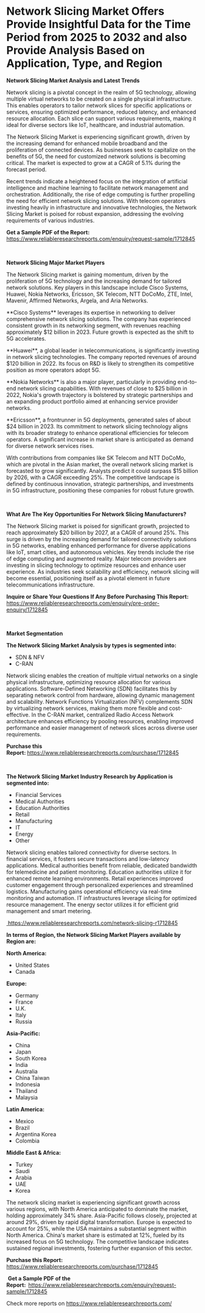 <p><h1>Network Slicing Market Offers Provide Insightful Data for the Time Period from 2025 to 2032 and also Provide Analysis Based on Application, Type, and Region</h1></p><p><strong>Network Slicing Market Analysis and Latest Trends</strong></p>
<p><p>Network slicing is a pivotal concept in the realm of 5G technology, allowing multiple virtual networks to be created on a single physical infrastructure. This enables operators to tailor network slices for specific applications or services, ensuring optimized performance, reduced latency, and enhanced resource allocation. Each slice can support various requirements, making it ideal for diverse sectors like IoT, healthcare, and industrial automation.</p><p>The Network Slicing Market is experiencing significant growth, driven by the increasing demand for enhanced mobile broadband and the proliferation of connected devices. As businesses seek to capitalize on the benefits of 5G, the need for customized network solutions is becoming critical. The market is expected to grow at a CAGR of 5.1% during the forecast period. </p><p>Recent trends indicate a heightened focus on the integration of artificial intelligence and machine learning to facilitate network management and orchestration. Additionally, the rise of edge computing is further propelling the need for efficient network slicing solutions. With telecom operators investing heavily in infrastructure and innovative technologies, the Network Slicing Market is poised for robust expansion, addressing the evolving requirements of various industries.</p></p>
<p><strong>Get a Sample PDF of the Report:&nbsp;</strong> <a href="https://www.reliableresearchreports.com/enquiry/request-sample/1712845?utm_campaign=3083&utm_medium=2&utm_source=Github&utm_content=ia&utm_term=28032025&utm_id=network-slicing">https://www.reliableresearchreports.com/enquiry/request-sample/1712845</a></p>
<p>&nbsp;</p>
<p><strong>Network Slicing Major Market Players</strong></p>
<p><p>The Network Slicing market is gaining momentum, driven by the proliferation of 5G technology and the increasing demand for tailored network solutions. Key players in this landscape include Cisco Systems, Huawei, Nokia Networks, Ericsson, SK Telecom, NTT DoCoMo, ZTE, Intel, Mavenir, Affirmed Networks, Argela, and Aria Networks.</p><p>**Cisco Systems** leverages its expertise in networking to deliver comprehensive network slicing solutions. The company has experienced consistent growth in its networking segment, with revenues reaching approximately $12 billion in 2023. Future growth is expected as the shift to 5G accelerates.</p><p>**Huawei**, a global leader in telecommunications, is significantly investing in network slicing technologies. The company reported revenues of around $120 billion in 2022. Its focus on R&D is likely to strengthen its competitive position as more operators adopt 5G.</p><p>**Nokia Networks** is also a major player, particularly in providing end-to-end network slicing capabilities. With revenues of close to $25 billion in 2022, Nokia's growth trajectory is bolstered by strategic partnerships and an expanding product portfolio aimed at enhancing service provider networks.</p><p>**Ericsson**, a frontrunner in 5G deployments, generated sales of about $24 billion in 2023. Its commitment to network slicing technology aligns with its broader strategy to enhance operational efficiencies for telecom operators. A significant increase in market share is anticipated as demand for diverse network services rises.</p><p>With contributions from companies like SK Telecom and NTT DoCoMo, which are pivotal in the Asian market, the overall network slicing market is forecasted to grow significantly. Analysts predict it could surpass $15 billion by 2026, with a CAGR exceeding 25%. The competitive landscape is defined by continuous innovation, strategic partnerships, and investments in 5G infrastructure, positioning these companies for robust future growth.</p></p>
<p>&nbsp;</p>
<p><strong>What Are The Key Opportunities For Network Slicing Manufacturers?</strong></p>
<p><p>The Network Slicing market is poised for significant growth, projected to reach approximately $20 billion by 2027, at a CAGR of around 25%. This surge is driven by the increasing demand for tailored connectivity solutions in 5G networks, enabling enhanced performance for diverse applications like IoT, smart cities, and autonomous vehicles. Key trends include the rise of edge computing and augmented reality. Major telecom providers are investing in slicing technology to optimize resources and enhance user experience. As industries seek scalability and efficiency, network slicing will become essential, positioning itself as a pivotal element in future telecommunications infrastructure.</p></p>
<p><strong>Inquire or Share Your Questions If Any Before Purchasing This Report:</strong> <a href="https://www.reliableresearchreports.com/enquiry/pre-order-enquiry/1712845?utm_campaign=3083&utm_medium=2&utm_source=Github&utm_content=ia&utm_term=28032025&utm_id=network-slicing">https://www.reliableresearchreports.com/enquiry/pre-order-enquiry/1712845</a></p>
<p>&nbsp;</p>
<p><strong>Market Segmentation</strong></p>
<p><strong>The Network Slicing Market Analysis by types is segmented into:</strong></p>
<p><ul><li>SDN & NFV</li><li>C-RAN</li></ul></p>
<p><p>Network slicing enables the creation of multiple virtual networks on a single physical infrastructure, optimizing resource allocation for various applications. Software-Defined Networking (SDN) facilitates this by separating network control from hardware, allowing dynamic management and scalability. Network Functions Virtualization (NFV) complements SDN by virtualizing network services, making them more flexible and cost-effective. In the C-RAN market, centralized Radio Access Network architecture enhances efficiency by pooling resources, enabling improved performance and easier management of network slices across diverse user requirements.</p></p>
<p><strong>Purchase this Report:&nbsp;</strong><a href="https://www.reliableresearchreports.com/purchase/1712845?utm_campaign=3083&utm_medium=2&utm_source=Github&utm_content=ia&utm_term=28032025&utm_id=network-slicing">https://www.reliableresearchreports.com/purchase/1712845</a></p>
<p>&nbsp;</p>
<p><strong>The Network Slicing Market Industry Research by Application is segmented into:</strong></p>
<p><ul><li>Financial Services</li><li>Medical Authorities</li><li>Education Authorities</li><li>Retail</li><li>Manufacturing</li><li>IT</li><li>Energy</li><li>Other</li></ul></p>
<p><p>Network slicing enables tailored connectivity for diverse sectors. In financial services, it fosters secure transactions and low-latency applications. Medical authorities benefit from reliable, dedicated bandwidth for telemedicine and patient monitoring. Education authorities utilize it for enhanced remote learning environments. Retail experiences improved customer engagement through personalized experiences and streamlined logistics. Manufacturing gains operational efficiency via real-time monitoring and automation. IT infrastructures leverage slicing for optimized resource management. The energy sector utilizes it for efficient grid management and smart metering.</p></p>
<p><a href="https://www.reliableresearchreports.com/network-slicing-r1712845?utm_campaign=3083&utm_medium=2&utm_source=Github&utm_content=ia&utm_term=28032025&utm_id=network-slicing">&nbsp;https://www.reliableresearchreports.com/network-slicing-r1712845</a></p>
<p><strong>In terms of Region, the Network Slicing Market Players available by Region are:</strong></p>
<p>
    <p> <strong> North America: </strong>
        <ul>
            <li>United States</li>
            <li>Canada</li>
        </ul>
        </p> 
    <p> <strong> Europe: </strong>
        <ul>
            <li>Germany</li>
            <li>France</li>
            <li>U.K.</li>
            <li>Italy</li>
            <li>Russia</li>
        </ul>
        </p> 
    <p> <strong> Asia-Pacific: </strong>
        <ul>
            <li>China</li>
            <li>Japan</li>
            <li>South Korea</li>
            <li>India</li>
            <li>Australia</li>
            <li>China Taiwan</li>
            <li>Indonesia</li>
            <li>Thailand</li>
            <li>Malaysia</li>
        </ul>
        </p> 
    <p> <strong> Latin America: </strong>
        <ul>
            <li>Mexico</li>
            <li>Brazil</li>
            <li>Argentina Korea</li>
            <li>Colombia</li>
        </ul>
        </p> 
    <p> <strong> Middle East & Africa: </strong>
        <ul>
            <li>Turkey</li>
            <li>Saudi</li>
            <li>Arabia</li>
            <li>UAE</li>
            <li>Korea</li>
        </ul>
    </p>
    </p>
<p><p>The network slicing market is experiencing significant growth across various regions, with North America anticipated to dominate the market, holding approximately 34% share. Asia-Pacific follows closely, projected at around 29%, driven by rapid digital transformation. Europe is expected to account for 25%, while the USA maintains a substantial segment within North America. China's market share is estimated at 12%, fueled by its increased focus on 5G technology. The competitive landscape indicates sustained regional investments, fostering further expansion of this sector.</p></p>
<p><strong>Purchase this Report: </strong><a href="https://www.reliableresearchreports.com/purchase/1712845?utm_campaign=3083&utm_medium=2&utm_source=Github&utm_content=ia&utm_term=28032025&utm_id=network-slicing">https://www.reliableresearchreports.com/purchase/1712845</a></p>
<p>&nbsp;<strong>Get a Sample PDF of the Report:&nbsp;&nbsp;</strong><a href="https://www.reliableresearchreports.com/enquiry/request-sample/1712845?utm_campaign=3083&utm_medium=2&utm_source=Github&utm_content=ia&utm_term=28032025&utm_id=network-slicing">https://www.reliableresearchreports.com/enquiry/request-sample/1712845</a></p>
<p><strong></strong></p>
<p>Check more reports on <a href="https://www.reliableresearchreports.com/?utm_campaign=3083&utm_medium=2&utm_source=Github&utm_content=ia&utm_term=28032025&utm_id=network-slicing">https://www.reliableresearchreports.com/</a></p>